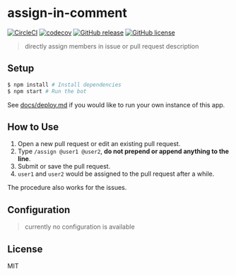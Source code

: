 # assign-in-comment

[![CircleCI](https://circleci.com/gh/henry40408/assign-in-comment.svg?style=shield)](https://circleci.com/gh/henry40408/assign-in-comment) [![codecov](https://codecov.io/gh/henry40408/assign-in-comment/branch/master/graph/badge.svg)](https://codecov.io/gh/henry40408/assign-in-comment) [![GitHub release](https://img.shields.io/github/release/henry40408/assign-in-comment.svg)](https://github.com/henry40408/assign-in-comment/releases) [![GitHub license](https://img.shields.io/github/license/henry40408/assign-in-comment.svg)](https://github.com/henry40408/assign-in-comment/blob/master/LICENSE)

> directly assign members in issue or pull request description

## Setup

```bash
$ npm install # Install dependencies
$ npm start # Run the bot
```

See [docs/deploy.md](docs/deploy.md) if you would like to run your own instance of this app.

## How to Use

1. Open a new pull request or edit an existing pull request.
2. Type `/assign @user1 @user2`, **do not prepend or append anything to the line**.
3. Submit or save the pull request.
4. `user1` and `user2` would be assigned to the pull request after a while.

The procedure also works for the issues.

## Configuration

> currently no configuration is available

## License

MIT
